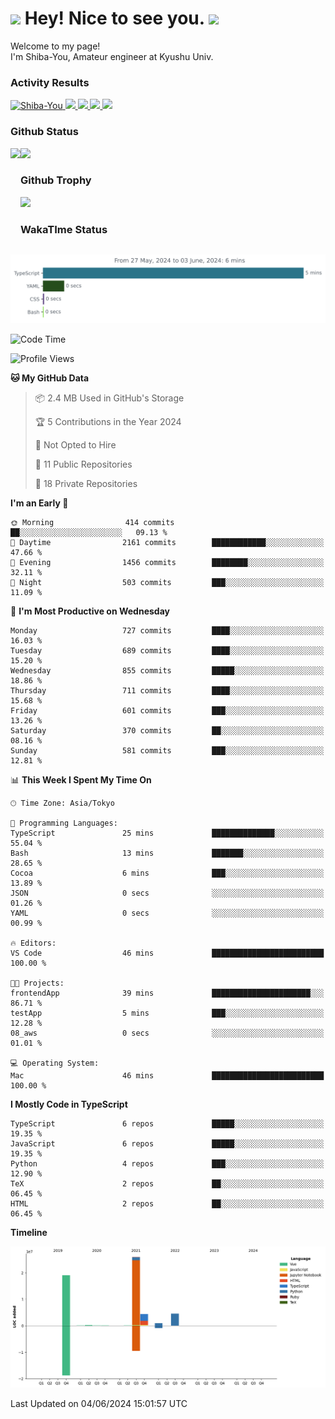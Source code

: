 <h1>
  <img src="https://emojis.slackmojis.com/emojis/images/1531849430/4246/blob-sunglasses.gif?1531849430" width="30"/> 
  Hey! Nice to see you.
  <img src="https://emojis.slackmojis.com/emojis/images/1531849430/4246/blob-sunglasses.gif?1531849430" width="30"/> 
</h1>
<p>
  Welcome to my page! <br />
  I'm Shiba-You, Amateur engineer at Kyushu Univ.
</p>


<h3>
  Activity Results
</h3>
<p align="left"> 
  <!--   GitHub  -->
  <a href="https://github.com/Shiba-You/Shiba-You/">
    <img src="https://komarev.com/ghpvc/?username=Shiba-You" alt="Shiba-You" />
  </a>
  <a href="https://github.com/Shiba-You">
    <img height="20" src="https://img.shields.io/github/followers/Shiba-You?label=follow&logo=github&style=flat" />
  </a>
  
  <!-- Qiita -->
  <a href="http://qiita.com/Shiba-You">
    <img height="20" src="https://qiita-badge.apiapi.app/s/Shiba-You/posts.svg" />
  </a>
  <a href="http://qiita.com/Shiba-You">
    <img height="20" src="https://qiita-badge.apiapi.app/s/Shiba-You/contributions.svg" />
  </a>
  <a href="http://qiita.com/Shiba-You">
    <img height="20" src="https://qiita-badge.apiapi.app/s/Shiba-You/followers.svg" />
  </a>
</p>


<h3>
  Github Status
</h3>
<div>
  <img height="170" align="left" src="https://github-readme-stats.vercel.app/api?username=Shiba-You&theme=tokyonight" />
  <img height="170" src="https://github-readme-stats.vercel.app/api/top-langs/?username=Shiba-You&theme=tokyonight&layout=compact" />
</div>

<h3>
  Github Trophy
</h3>
<div>
  <img width="800" src="https://github-profile-trophy.vercel.app/?username=Shiba-You&theme=tokyonight" />
</div>


<h3>
  WakaTIme Status
</h3>
<img src="https://github.com/Shiba-You/Shiba-You/blob/main/images/stat.svg" alt="Shiba-You WakaTime Activity"/>

<!--START_SECTION:waka-->
![Code Time](http://img.shields.io/badge/Code%20Time-818%20hrs%2045%20mins-blue)

![Profile Views](http://img.shields.io/badge/Profile%20Views-2-blue)

**🐱 My GitHub Data** 

> 📦 2.4 MB Used in GitHub's Storage 
 > 
> 🏆 5 Contributions in the Year 2024
 > 
> 🚫 Not Opted to Hire
 > 
> 📜 11 Public Repositories 
 > 
> 🔑 18 Private Repositories 
 > 
**I'm an Early 🐤** 

```text
🌞 Morning                414 commits         ██░░░░░░░░░░░░░░░░░░░░░░░   09.13 % 
🌆 Daytime                2161 commits        ████████████░░░░░░░░░░░░░   47.66 % 
🌃 Evening                1456 commits        ████████░░░░░░░░░░░░░░░░░   32.11 % 
🌙 Night                  503 commits         ███░░░░░░░░░░░░░░░░░░░░░░   11.09 % 
```
📅 **I'm Most Productive on Wednesday** 

```text
Monday                   727 commits         ████░░░░░░░░░░░░░░░░░░░░░   16.03 % 
Tuesday                  689 commits         ████░░░░░░░░░░░░░░░░░░░░░   15.20 % 
Wednesday                855 commits         █████░░░░░░░░░░░░░░░░░░░░   18.86 % 
Thursday                 711 commits         ████░░░░░░░░░░░░░░░░░░░░░   15.68 % 
Friday                   601 commits         ███░░░░░░░░░░░░░░░░░░░░░░   13.26 % 
Saturday                 370 commits         ██░░░░░░░░░░░░░░░░░░░░░░░   08.16 % 
Sunday                   581 commits         ███░░░░░░░░░░░░░░░░░░░░░░   12.81 % 
```


📊 **This Week I Spent My Time On** 

```text
🕑︎ Time Zone: Asia/Tokyo

💬 Programming Languages: 
TypeScript               25 mins             ██████████████░░░░░░░░░░░   55.04 % 
Bash                     13 mins             ███████░░░░░░░░░░░░░░░░░░   28.65 % 
Cocoa                    6 mins              ███░░░░░░░░░░░░░░░░░░░░░░   13.89 % 
JSON                     0 secs              ░░░░░░░░░░░░░░░░░░░░░░░░░   01.26 % 
YAML                     0 secs              ░░░░░░░░░░░░░░░░░░░░░░░░░   00.99 % 

🔥 Editors: 
VS Code                  46 mins             █████████████████████████   100.00 % 

🐱‍💻 Projects: 
frontendApp              39 mins             ██████████████████████░░░   86.71 % 
testApp                  5 mins              ███░░░░░░░░░░░░░░░░░░░░░░   12.28 % 
08_aws                   0 secs              ░░░░░░░░░░░░░░░░░░░░░░░░░   01.01 % 

💻 Operating System: 
Mac                      46 mins             █████████████████████████   100.00 % 
```

**I Mostly Code in TypeScript** 

```text
TypeScript               6 repos             █████░░░░░░░░░░░░░░░░░░░░   19.35 % 
JavaScript               6 repos             █████░░░░░░░░░░░░░░░░░░░░   19.35 % 
Python                   4 repos             ███░░░░░░░░░░░░░░░░░░░░░░   12.90 % 
TeX                      2 repos             ██░░░░░░░░░░░░░░░░░░░░░░░   06.45 % 
HTML                     2 repos             ██░░░░░░░░░░░░░░░░░░░░░░░   06.45 % 
```



**Timeline**

![Lines of Code chart](https://raw.githubusercontent.com/Shiba-You/Shiba-You/main/assets/bar_graph.png)


 Last Updated on 04/06/2024 15:01:57 UTC
<!--END_SECTION:waka-->
